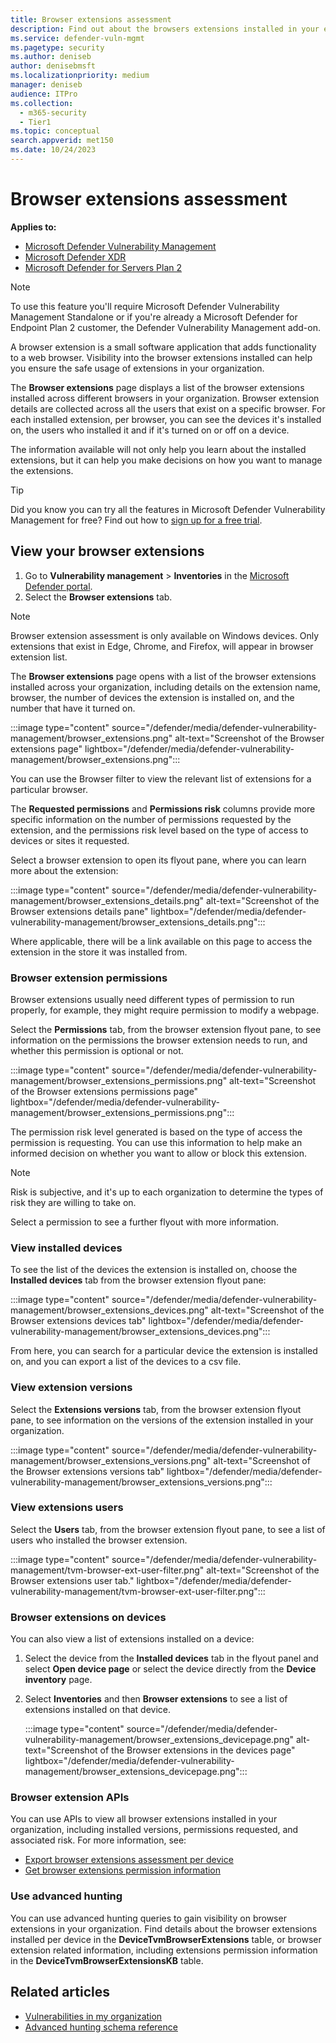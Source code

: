 ```yaml
---
title: Browser extensions assessment
description: Find out about the browsers extensions installed in your environment
ms.service: defender-vuln-mgmt
ms.pagetype: security
ms.author: deniseb
author: denisebmsft
ms.localizationpriority: medium
manager: deniseb
audience: ITPro
ms.collection:
  - m365-security
  - Tier1
ms.topic: conceptual
search.appverid: met150
ms.date: 10/24/2023
---
```


# Browser extensions assessment

**Applies to:**

- [Microsoft Defender Vulnerability Management](defender-vulnerability-management.md)
- [Microsoft Defender XDR](/defender-xdr)
- [Microsoft Defender for Servers Plan 2](/azure/defender-for-cloud/plan-defender-for-servers-select-plan)

> [!NOTE]
> To use this feature you'll require Microsoft Defender Vulnerability Management Standalone or if you're already a Microsoft Defender for Endpoint Plan 2 customer, the Defender Vulnerability Management add-on.

A browser extension is a small software application that adds functionality to a web browser. Visibility into the browser extensions installed can help you ensure the safe usage of extensions in your organization.

The **Browser extensions** page displays a list of the browser extensions installed across different browsers in your organization. Browser extension details are collected across all the users that exist on a specific browser. For each installed extension, per browser, you can see the devices it's installed on, the users who installed it and if it's turned on or off on a device.

The information available will not only help you learn about the installed extensions, but it can help you make decisions on how you want to manage the extensions.

> [!TIP]
> Did you know you can try all the features in Microsoft Defender Vulnerability Management for free? Find out how to [sign up for a free trial](defender-vulnerability-management-trial.md).

## View your browser extensions

1. Go to **Vulnerability management** \> **Inventories** in the [Microsoft Defender portal](https://security.microsoft.com).
2. Select the **Browser extensions** tab.

> [!NOTE]
> Browser extension assessment is only available on Windows devices. Only extensions that exist in Edge, Chrome, and Firefox, will appear in browser extension list.

The **Browser extensions** page opens with a list of the browser extensions installed across your organization, including details on the extension name, browser, the number of devices the extension is installed on, and the number that have it turned on.

   :::image type="content" source="/defender/media/defender-vulnerability-management/browser_extensions.png" alt-text="Screenshot of the Browser extensions page" lightbox="/defender/media/defender-vulnerability-management/browser_extensions.png":::

You can use the Browser filter to view the relevant list of extensions for a particular browser.

The **Requested permissions** and **Permissions risk** columns provide more specific information on the number of permissions requested by the extension, and the permissions risk level based on the type of access to devices or sites it requested.

Select a browser extension to open its flyout pane, where you can learn more about the extension:

   :::image type="content" source="/defender/media/defender-vulnerability-management/browser_extensions_details.png" alt-text="Screenshot of the Browser extensions details pane" lightbox="/defender/media/defender-vulnerability-management/browser_extensions_details.png":::

Where applicable, there will be a link available on this page to access the extension in the store it was installed from.

### Browser extension permissions

Browser extensions usually need different types of permission to run properly, for example, they might require permission to modify a webpage.

Select the **Permissions** tab, from the browser extension flyout pane, to see information on the permissions the browser extension needs to run, and whether this permission is optional or not.

   :::image type="content" source="/defender/media/defender-vulnerability-management/browser_extensions_permissions.png" alt-text="Screenshot of the Browser extensions permissions page" lightbox="/defender/media/defender-vulnerability-management/browser_extensions_permissions.png":::

The permission risk level generated is based on the type of access the permission is requesting. You can use this information to help make an informed decision on whether you want to allow or block this extension.

> [!NOTE]
> Risk is subjective, and it's up to each organization to determine the types of risk they are willing to take on.

Select a permission to see a further flyout with more information.

### View installed devices

To see the list of the devices the extension is installed on, choose the **Installed devices** tab from the browser extension flyout pane:

   :::image type="content" source="/defender/media/defender-vulnerability-management/browser_extensions_devices.png" alt-text="Screenshot of the Browser extensions devices tab" lightbox="/defender/media/defender-vulnerability-management/browser_extensions_devices.png":::

From here, you can search for a particular device the extension is installed on, and you can export a list of the devices to a csv file.

### View extension versions

Select the **Extensions versions** tab, from the browser extension flyout pane, to see information on the versions of the extension installed in your organization.

  :::image type="content" source="/defender/media/defender-vulnerability-management/browser_extensions_versions.png" alt-text="Screenshot of the Browser extensions versions tab" lightbox="/defender/media/defender-vulnerability-management/browser_extensions_versions.png":::

### View extensions users

Select the **Users** tab, from the browser extension flyout pane, to see a list of users who installed the browser extension.

   :::image type="content" source="/defender/media/defender-vulnerability-management/tvm-browser-ext-user-filter.png" alt-text="Screenshot of the Browser extensions user tab." lightbox="/defender/media/defender-vulnerability-management/tvm-browser-ext-user-filter.png":::

### Browser extensions on devices

You can also view a list of extensions installed on a device:

1. Select the device from the **Installed devices** tab in the flyout panel and select **Open device page** or select the device directly from the **Device inventory** page.
2. Select **Inventories** and then **Browser extensions** to see a list of extensions installed on that device.

   :::image type="content" source="/defender/media/defender-vulnerability-management/browser_extensions_devicepage.png" alt-text="Screenshot of the Browser extensions in the devices page" lightbox="/defender/media/defender-vulnerability-management/browser_extensions_devicepage.png":::

### Browser extension APIs

You can use APIs to view all browser extensions installed in your organization, including installed versions, permissions requested, and associated risk. For more information, see:

- [Export browser extensions assessment per device](/defender-endpoint/api/get-assessment-browser-extensions)
- [Get browser extensions permission information](/defender-endpoint/api/get-browser-extensions-permission-info)

### Use advanced hunting

You can use advanced hunting queries to gain visibility on browser extensions in your organization. Find details about the browser extensions installed per device in the **DeviceTvmBrowserExtensions** table, or browser extension related information, including extensions permission information in the **DeviceTvmBrowserExtensionsKB** table.

## Related articles

- [Vulnerabilities in my organization](tvm-weaknesses.md)
- [Advanced hunting schema reference](/defender-xdr/advanced-hunting-schema-tables)
